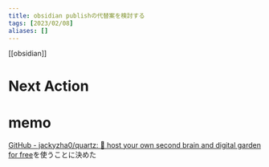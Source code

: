 ```yaml
---
title: obsidian publishの代替案を検討する
tags: [2023/02/08]
aliases: []
---
```


[[obsidian]]
# Next Action
# memo
[GitHub - jackyzha0/quartz: 🌱 host your own second brain and digital garden for free](https://github.com/jackyzha0/quartz)を使うことに決めた
